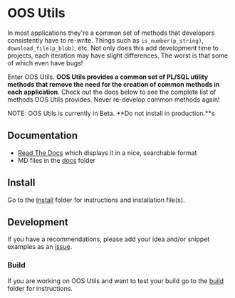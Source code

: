 # OOS Utils

In most applications they're a common set of methods that developers consistently have to re-write. Things such as `is_number(p_string)`, `download_file(p_blob)`, etc. Not only does this add development time to projects, each iteration may have slight differences. The worst is that some of which even have bugs!

Enter OOS Utils. **OOS Utils provides a common set of PL/SQL utility methods that remove the need for the creation of common methods in each application**. Check out the docs below to see the complete list of methods OOS Utils provides. Never re-develop common methods again!

NOTE: OOS Utils is currently in Beta. **Do not install in production.**s

## Documentation

- [Read The Docs](http://oos-utils.readthedocs.org/en/latest/README/) which displays it in a nice, searchable format
- MD files in the [docs](/docs) folder

## Install

Go to the [Install](/install) folder for instructions and installation file(s).

## Development

If you have a recommendations, please add your idea and/or snippet examples as an [issue](https://github.com/OraOpenSource/oos-utils/issues).

### Build
If you are working on OOS Utils and want to test your build go to the [build](/build) folder for instructions.
